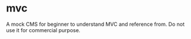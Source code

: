 # mvc
A mock CMS for beginner to understand MVC and reference from. Do not use it for commercial purpose.
